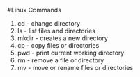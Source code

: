 #Linux Commands 
1. cd - change directory
2. ls - list files and directories
3. mkdir - creates a new directory
4. cp - copy files or directories 
5. pwd - print current working directory
6. rm - remove a file or directory
7. mv - move or rename files or directories
 

